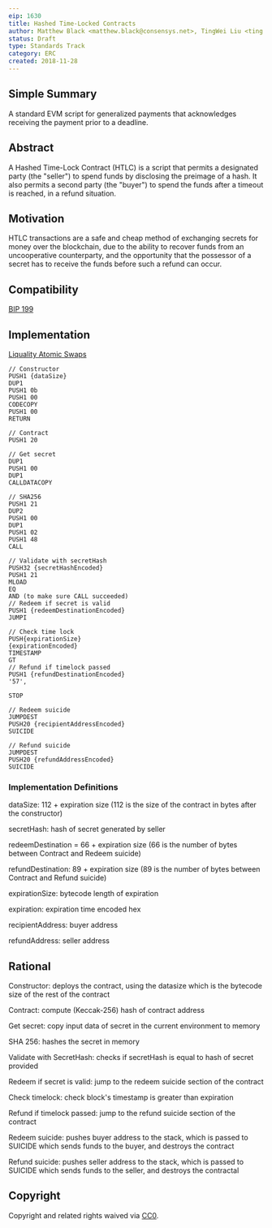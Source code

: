 ```yaml
---
eip: 1630
title: Hashed Time-Locked Contracts
author: Matthew Black <matthew.black@consensys.net>, TingWei Liu <ting.liu@consensys.net>
status: Draft
type: Standards Track
category: ERC
created: 2018-11-28
---
```


## Simple Summary

A standard EVM script for generalized payments that acknowledges receiving the payment prior to a deadline.

## Abstract

A Hashed Time-Lock Contract (HTLC) is a script that permits a designated party (the "seller") to spend funds by disclosing the preimage of a hash. It also permits a second party (the "buyer") to spend the funds after a timeout is reached, in a refund situation.

## Motivation

HTLC transactions are a safe and cheap method of exchanging secrets for money over the blockchain, due to the ability to recover funds from an uncooperative counterparty, and the opportunity that the possessor of a secret has to receive the funds before such a refund can occur.

## Compatibility

[BIP 199](https://github.com/bitcoin/bips/blob/master/bip-0199.mediawiki)

## Implementation

[Liquality Atomic Swaps](https://github.com/liquality/chainabstractionlayer/blob/master/src/providers/ethereum/EthereumSwapProvider.js#L8)


```
// Constructor
PUSH1 {dataSize}
DUP1
PUSH1 0b
PUSH1 00
CODECOPY
PUSH1 00
RETURN

// Contract
PUSH1 20

// Get secret
DUP1
PUSH1 00
DUP1
CALLDATACOPY

// SHA256
PUSH1 21
DUP2
PUSH1 00
DUP1
PUSH1 02
PUSH1 48
CALL

// Validate with secretHash
PUSH32 {secretHashEncoded}
PUSH1 21
MLOAD
EQ
AND (to make sure CALL succeeded)
// Redeem if secret is valid
PUSH1 {redeemDestinationEncoded}
JUMPI

// Check time lock
PUSH{expirationSize}
{expirationEncoded}
TIMESTAMP
GT
// Refund if timelock passed
PUSH1 {refundDestinationEncoded}
'57',

STOP

// Redeem suicide
JUMPDEST
PUSH20 {recipientAddressEncoded}
SUICIDE

// Refund suicide
JUMPDEST
PUSH20 {refundAddressEncoded}
SUICIDE
```

### Implementation Definitions

dataSize: 112 +  expiration size (112 is the size of the contract in bytes after the constructor)

secretHash: hash of secret generated by seller

redeemDestination = 66 + expiration size (66 is the number of bytes between Contract and Redeem suicide)

refundDestination: 89 + expiration size (89 is the number of bytes between Contract and Refund suicide)

expirationSize: bytecode length of expiration 

expiration: expiration time encoded hex

recipientAddress: buyer address
 
refundAddress: seller address


## Rational

Constructor: deploys the contract, using the datasize which is the bytecode size of the rest of the contract

Contract: compute (Keccak-256) hash of contract address

Get secret: copy input data of secret in the current environment to memory

SHA 256: hashes the secret in memory

Validate with SecretHash: checks if secretHash is equal to hash of secret provided

Redeem if secret is valid: jump to the redeem suicide section of the contract

Check timelock: check block's timestamp is greater than expiration

Refund if timelock passed: jump to the refund suicide section of the contract

Redeem suicide: pushes buyer address to the stack, which is passed to SUICIDE which sends funds to the buyer, and destroys the contract

Refund suicide: pushes seller address to the stack, which is passed to SUICIDE which sends funds to the seller, and destroys the contractal


## Copyright
Copyright and related rights waived via [CC0](https://creativecommons.org/publicdomain/zero/1.0/).